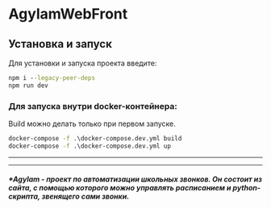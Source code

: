 # AgylamWebFront

## Установка и запуск

Для установки и запуска проекта введите:

```cmd
npm i --legacy-peer-deps
npm run dev
```

### Для запуска внутри docker-контейнера:
Build можно делать только при первом запуске.
```cmd
docker-compose -f .\docker-compose.dev.yml build
docker-compose -f .\docker-compose.dev.yml up
```
---
 ---
##### *Agylam - проект по автоматизации школьных звонков. Он состоит из сайта, с помощью которого можно управлять расписанием и python-скрипта, звенящего сами звонки.
